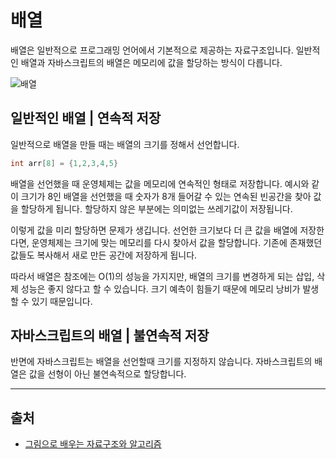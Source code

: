 # 배열 
배열은 일반적으로 프로그래밍 언어에서 기본적으로 제공하는 자료구조입니다. 일반적인 배열과 자바스크립트의 배열은 메모리에 값을 할당하는 방식이 다릅니다. 

![배열](https://user-images.githubusercontent.com/56298540/215411883-490f20b2-9799-4c78-8b42-6e485b558384.jpg)


## 일반적인 배열 | 연속적 저장

일반적으로 배열을 만들 때는 배열의 크기를 정해서 선언합니다.
```java
int arr[8] = {1,2,3,4,5}
```
배열을 선언했을 때 운영체제는 값을 메모리에 연속적인 형태로 저장합니다. 예시와 같이 크기가 8인 배열을 선언했을 때 숫자가 8개 들어갈 수 있는 연속된 빈공간을 찾아 값을 할당하게 됩니다. 할당하지 않은 부분에는 의미없는 쓰레기값이 저장됩니다.

이렇게 값을 미리 할당하면 문제가 생깁니다. 선언한 크기보다 더 큰 값을 배열에 저장한다면, 운영체제는 크기에 맞는 메모리를 다시 찾아서 값을 할당합니다. 기존에 존재했던 값들도 복사해서 새로 만든 공간에 저장하게 됩니다.

따라서 배열은 참조에는 O(1)의 성능을 가지지만, 배열의 크기를 변경하게 되는 삽입, 삭제 성능은 좋지 않다고 할 수 있습니다. 크기 예측이 힘들기 때문에 메모리 낭비가 발생할 수 있기 때문입니다.

## 자바스크립트의 배열 | 불연속적 저장

반면에 자바스크립트는 배열을 선언할때 크기를 지정하지 않습니다. 자바스크립트의 배열은 값을 선형이 아닌 불연속적으로 할당합니다. 

---
 
## 출처
* [그림으로 배우는 자료구조와 알고리즘](https://www.inflearn.com/course/%EC%9E%90%EB%A3%8C%EA%B5%AC%EC%A1%B0-%EC%95%8C%EA%B3%A0%EB%A6%AC%EC%A6%98-%EA%B8%B0%EB%B3%B8)
